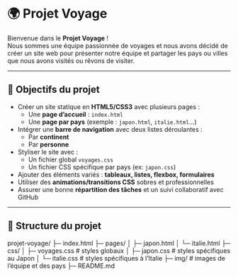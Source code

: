 # 🌍 Projet Voyage

Bienvenue dans le **Projet Voyage** !  
Nous sommes une équipe passionnée de voyages et nous avons décidé de créer un site web pour présenter notre équipe et partager les pays ou villes que nous avons visités ou rêvons de visiter.

---

## 🚀 Objectifs du projet
- Créer un site statique en **HTML5/CSS3** avec plusieurs pages :
  - Une **page d’accueil** : `index.html`
  - Une **page par pays** (exemple : `japon.html`, `italie.html`…)
- Intégrer une **barre de navigation** avec deux listes déroulantes :
  - Par **continent**
  - Par **personne**
- Styliser le site avec :
  - Un fichier global `voyages.css`
  - Un fichier CSS spécifique par pays (ex: `japon.css`)
- Ajouter des éléments variés : **tableaux, listes, flexbox, formulaires**
- Utiliser des **animations/transitions CSS** sobres et professionnelles
- Assurer une bonne **répartition des tâches** et un suivi collaboratif avec GitHub

---

## 📂 Structure du projet
projet-voyage/
├─ index.html
├─ pages/
│ ├─ japon.html
│ └─ italie.html
├─ css/
│ ├─ voyages.css # styles globaux
│ ├─ japon.css # styles spécifiques au Japon
│ └─ italie.css # styles spécifiques à l’Italie
├─ img/ # images de l’équipe et des pays
├─ README.md
